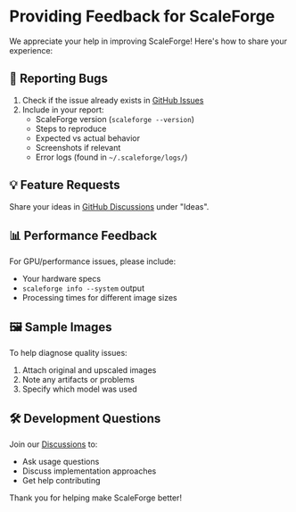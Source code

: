 


# Providing Feedback for ScaleForge

We appreciate your help in improving ScaleForge! Here's how to share your experience:

## 🐛 Reporting Bugs

1. Check if the issue already exists in [GitHub Issues](https://github.com/3-0-0/ScaleForge/issues)
2. Include in your report:
   - ScaleForge version (`scaleforge --version`)
   - Steps to reproduce
   - Expected vs actual behavior
   - Screenshots if relevant
   - Error logs (found in `~/.scaleforge/logs/`)

## 💡 Feature Requests

Share your ideas in [GitHub Discussions](https://github.com/3-0-0/ScaleForge/discussions) under "Ideas".

## 📊 Performance Feedback

For GPU/performance issues, please include:
- Your hardware specs
- `scaleforge info --system` output
- Processing times for different image sizes

## 🖼️ Sample Images

To help diagnose quality issues:
1. Attach original and upscaled images
2. Note any artifacts or problems
3. Specify which model was used

## 🛠️ Development Questions

Join our [Discussions](https://github.com/3-0-0/ScaleForge/discussions) to:
- Ask usage questions
- Discuss implementation approaches
- Get help contributing

Thank you for helping make ScaleForge better!


